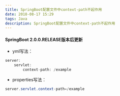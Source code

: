 ```yaml
---
title: SpringBoot配置文件中context-path不起作用
date: 2018-08-17 15:29
tags: Java
description: SpringBoot配置文件中context-path不起作用
---
```

#### SpringBoot 2.0.0.RELEASE版本后更新
- yml写法：
```java
server:
    servlet:
        context-path: /example
```

- properties写法：
```java
server.servlet.context-path=/example
```